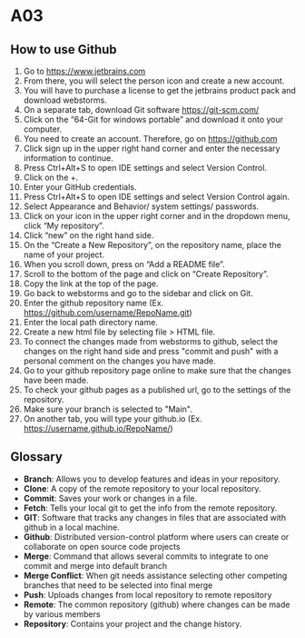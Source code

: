 # A03
## How to use Github
1. Go to https://www.jetbrains.com
2. From there, you will select the person icon and create a new account.
3. You will have to purchase a license to get the jetbrains product pack and download webstorms.
4. On a separate tab, download Git software https://git-scm.com/
5. Click on the “64-Git for windows portable” and download it onto your computer.
6. You need to create an account. Therefore, go on https://github.com 
7. Click sign up in the upper right hand corner and enter the necessary information to continue.
8. Press Ctrl+Alt+S to open IDE settings and select Version Control.
9. Click on the +.
10. Enter your GitHub credentials.
11. Press Ctrl+Alt+S to open IDE settings and select Version Control again.
12. Select Appearance and Behavior/ system settings/ passwords.
13. Click on your icon in the upper right corner and in the dropdown menu, click “My repository”.
14. Click “new” on the right hand side.
15. On the “Create a New Repository”, on the repository name, place the name of your project.
16. When you scroll down, press on “Add a README file”.
17. Scroll to the bottom of the page and click on “Create Repository”. 
18. Copy the link at the top of the page.
19. Go back to webstorms and go to the sidebar and click on Git.
20. Enter the github repository name (Ex. https://github.com/username/RepoName.git)
21. Enter the local path directory name.
22. Create a new html file by selecting file > HTML file.
23. To connect the changes made from webstorms to github, select the changes on the right hand side and press "commit and push" with a personal comment on the changes you have made.
24. Go to your github repository page online to make sure that the changes have been made.
25. To check your github pages as a published url, go to the settings of the repository.
26. Make sure your branch is selected to "Main".
27. On another tab, you will type your github.io (Ex. https://username.github.io/RepoName/)


## Glossary
- **Branch**: Allows you to develop features and ideas in your repository. 
- **Clone**: A copy of the remote repository to your local repository.
- **Commit**: Saves your work or changes in a file.
- **Fetch**: Tells your local git to get the info from the remote repository.
- **GIT**: Software that tracks any changes in files that are associated with github in a local machine.
- **Github**: Distributed version-control platform where users can create or collaborate on open source code projects
- **Merge**: Command that allows several commits to integrate to one commit and merge into default branch
- **Merge Conflict**: When git needs assistance selecting other competing branches that need to be selected into final merge
- **Push**: Uploads changes from local repository to remote repository
- **Remote**: The common repository (github) where changes can be made by various members 
- **Repository**: Contains your project and the change history. 
